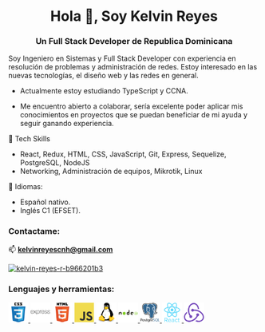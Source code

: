 <h1 align="center">Hola 👋, Soy Kelvin Reyes</h1>
<h3 align="center">Un Full Stack Developer de Republica Dominicana</h3>


<p align="left">
Soy Ingeniero en Sistemas y Full Stack Developer con experiencia en resolución de problemas y administración de redes.
Estoy interesado en las nuevas tecnologías, el diseño web y las redes en general.

- Actualmente estoy estudiando TypeScript y CCNA.

- Me encuentro abierto a colaborar, sería excelente poder aplicar mis conocimientos en proyectos que se puedan beneficiar de mi ayuda y seguir ganando experiencia.

🦾 Tech Skills

- React, Redux, HTML, CSS, JavaScript, Git, Express, Sequelize, PostgreSQL, NodeJS
- Networking, Administración de equipos, Mikrotik, Linux 

💬 Idiomas:

- Español nativo.
- Inglés C1 (EFSET).

</p>


<h3 align="left">Contactame:</h3>

 📫 **kelvinreyescnh@gmail.com**

<p align="left">
<a href="https://linkedin.com/in/kelvin-reyes-r-b966201b3" target="blank"><img align="center" src="https://raw.githubusercontent.com/rahuldkjain/github-profile-readme-generator/master/src/images/icons/Social/linked-in-alt.svg" alt="kelvin-reyes-r-b966201b3" height="30" width="40" /></a>
</p>

<h3 align="left">Lenguajes y herramientas:</h3>
<p align="left"> <a href="https://www.w3schools.com/css/" target="_blank" rel="noreferrer"> <img src="https://raw.githubusercontent.com/devicons/devicon/master/icons/css3/css3-original-wordmark.svg" alt="css3" width="40" height="40"/> </a> <a href="https://expressjs.com" target="_blank" rel="noreferrer"> <img src="https://raw.githubusercontent.com/devicons/devicon/master/icons/express/express-original-wordmark.svg" alt="express" width="40" height="40"/> </a> <a href="https://www.w3.org/html/" target="_blank" rel="noreferrer"> <img src="https://raw.githubusercontent.com/devicons/devicon/master/icons/html5/html5-original-wordmark.svg" alt="html5" width="40" height="40"/> </a> <a href="https://developer.mozilla.org/en-US/docs/Web/JavaScript" target="_blank" rel="noreferrer"> <img src="https://raw.githubusercontent.com/devicons/devicon/master/icons/javascript/javascript-original.svg" alt="javascript" width="40" height="40"/> </a> <a href="https://www.linux.org/" target="_blank" rel="noreferrer"> <img src="https://raw.githubusercontent.com/devicons/devicon/master/icons/linux/linux-original.svg" alt="linux" width="40" height="40"/> </a> <a href="https://nodejs.org" target="_blank" rel="noreferrer"> <img src="https://raw.githubusercontent.com/devicons/devicon/master/icons/nodejs/nodejs-original-wordmark.svg" alt="nodejs" width="40" height="40"/> </a> <a href="https://www.postgresql.org" target="_blank" rel="noreferrer"> <img src="https://raw.githubusercontent.com/devicons/devicon/master/icons/postgresql/postgresql-original-wordmark.svg" alt="postgresql" width="40" height="40"/> </a> <a href="https://reactjs.org/" target="_blank" rel="noreferrer"> <img src="https://raw.githubusercontent.com/devicons/devicon/master/icons/react/react-original-wordmark.svg" alt="react" width="40" height="40"/> </a> <a href="https://redux.js.org" target="_blank" rel="noreferrer"> <img src="https://raw.githubusercontent.com/devicons/devicon/master/icons/redux/redux-original.svg" alt="redux" width="40" height="40"/> </a> </p>
